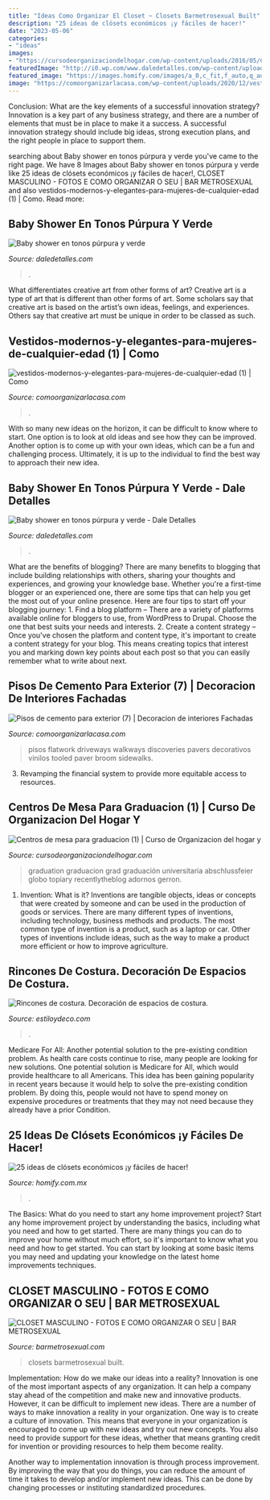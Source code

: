 ```yaml
---
title: "Ideas Como Organizar El Closet ~ Closets Barmetrosexual Built"
description: "25 ideas de clósets económicos ¡y fáciles de hacer!"
date: "2023-05-06"
categories:
- "ideas"
images:
- "https://cursodeorganizaciondelhogar.com/wp-content/uploads/2016/05/Centros-de-mesa-para-graduacion-1.jpg"
featuredImage: "http://i0.wp.com/www.daledetalles.com/wp-content/uploads/2016/07/baby-shower-en-tono-purpura-y-verde9.jpg"
featured_image: "https://images.homify.com/images/a_0,c_fit,f_auto,q_auto,w_1108/v1456765688/p/photo/image/1372543/cabina_allestita_2/fotos-de-de-estilo-de.jpg"
image: "https://comoorganizarlacasa.com/wp-content/uploads/2020/12/vestidos-modernos-y-elegantes-para-mujeres-de-cualquier-edad-1.jpg"
---
```



Conclusion: What are the key elements of a successful innovation strategy?
Innovation is a key part of any business strategy, and there are a number of elements that must be in place to make it a success. A successful innovation strategy should include big ideas, strong execution plans, and the right people in place to support them.

	

		
searching about Baby shower en tonos púrpura y verde you've came to the right page. We have 8 Images about Baby shower en tonos púrpura y verde like 25 ideas de clósets económicos ¡y fáciles de hacer!, CLOSET MASCULINO - FOTOS E COMO ORGANIZAR O SEU | BAR METROSEXUAL and also vestidos-modernos-y-elegantes-para-mujeres-de-cualquier-edad (1) | Como. Read more:
		
    
## Baby Shower En Tonos Púrpura Y Verde

<img loading=lazy src="http://i0.wp.com/www.daledetalles.com/wp-content/uploads/2016/07/baby-shower-en-tono-purpura-y-verde9.jpg" onerror="this.onerror=null;this.src='https://tse3.mm.bing.net/th?id=OIP.0WrE-4OmTsq9INYQsHyhCQHaJ4&amp;pid=15.1';" alt="Baby shower en tonos púrpura y verde">

_Source: daledetalles.com_

>. 

	

What differentiates creative art from other forms of art?
Creative art is a type of art that is different than other forms of art. Some scholars say that creative art is based on the artist’s own ideas, feelings, and experiences. Others say that creative art must be unique in order to be classed as such.

    
## Vestidos-modernos-y-elegantes-para-mujeres-de-cualquier-edad (1) | Como

<img loading=lazy src="https://comoorganizarlacasa.com/wp-content/uploads/2020/12/vestidos-modernos-y-elegantes-para-mujeres-de-cualquier-edad-1.jpg" onerror="this.onerror=null;this.src='https://tse4.mm.bing.net/th?id=OIP.mdGpeygThFeh7Kiv0SC9DAHaJ4&amp;pid=15.1';" alt="vestidos-modernos-y-elegantes-para-mujeres-de-cualquier-edad (1) | Como">

_Source: comoorganizarlacasa.com_

>. 

	

With so many new ideas on the horizon, it can be difficult to know where to start. One option is to look at old ideas and see how they can be improved. Another option is to come up with your own ideas, which can be a fun and challenging process. Ultimately, it is up to the individual to find the best way to approach their new idea.

    
## Baby Shower En Tonos Púrpura Y Verde - Dale Detalles

<img loading=lazy src="https://i2.wp.com/www.daledetalles.com/wp-content/uploads/2016/07/baby-shower-en-tono-purpura-y-verde11.jpg?resize=600%2C791" onerror="this.onerror=null;this.src='https://tse1.mm.bing.net/th?id=OIP.mHS4lVpZ2j6fgKUHHlCoRQHaJw&amp;pid=15.1';" alt="Baby shower en tonos púrpura y verde - Dale Detalles">

_Source: daledetalles.com_

>. 

	

What are the benefits of blogging?
There are many benefits to blogging that include building relationships with others, sharing your thoughts and experiences, and growing your knowledge base. Whether you're a first-time blogger or an experienced one, there are some tips that can help you get the most out of your online presence. Here are four tips to start off your blogging journey: 1. Find a blog platform – There are a variety of platforms available online for bloggers to use, from WordPress to Drupal. Choose the one that best suits your needs and interests. 2. Create a content strategy – Once you've chosen the platform and content type, it's important to create a content strategy for your blog. This means creating topics that interest you and marking down key points about each post so that you can easily remember what to write about next. 
    
## Pisos De Cemento Para Exterior (7) | Decoracion De Interiores Fachadas

<img loading=lazy src="http://comoorganizarlacasa.com/wp-content/uploads/2017/01/Pisos-de-cemento-para-exterior-7.jpg" onerror="this.onerror=null;this.src='https://tse4.mm.bing.net/th?id=OIP.eFSdxtugZVw9ss3aQKF_ygAAAA&amp;pid=15.1';" alt="Pisos de cemento para exterior (7) | Decoracion de interiores Fachadas">

_Source: comoorganizarlacasa.com_

>pisos flatwork driveways walkways discoveries pavers decorativos vinilos tooled paver broom sidewalks. 

	

3. Revamping the financial system to provide more equitable access to resources. 

    
## Centros De Mesa Para Graduacion (1) | Curso De Organizacion Del Hogar Y

<img loading=lazy src="https://cursodeorganizaciondelhogar.com/wp-content/uploads/2016/05/Centros-de-mesa-para-graduacion-1.jpg" onerror="this.onerror=null;this.src='https://tse4.mm.bing.net/th?id=OIP.KTB0EPspuz-q-HXBD7ILuwAAAA&amp;pid=15.1';" alt="Centros de mesa para graduacion (1) | Curso de Organizacion del hogar y">

_Source: cursodeorganizaciondelhogar.com_

>graduation graduacion grad graduación universitaria abschlussfeier globo topiary recentlytheblog adornos gerron. 

	

1. Invention: What is it?
Inventions are tangible objects, ideas or concepts that were created by someone and can be used in the production of goods or services. There are many different types of inventions, including technology, business methods and products. The most common type of invention is a product, such as a laptop or car. Other types of inventions include ideas, such as the way to make a product more efficient or how to improve agriculture.

    
## Rincones De Costura. Decoración De Espacios De Costura.

<img loading=lazy src="https://www.estiloydeco.com/wp-content/uploads/2018/03/rincones-de-costura-7.jpg" onerror="this.onerror=null;this.src='https://tse1.mm.bing.net/th?id=OIP.lHyGnvFtw1G2uhbSKBW5JgHaJ4&amp;pid=15.1';" alt="Rincones de costura. Decoración de espacios de costura.">

_Source: estiloydeco.com_

>. 

	

Medicare For All: Another potential solution to the pre-existing condition problem.
As health care costs continue to rise, many people are looking for new solutions. One potential solution is Medicare for All, which would provide healthcare to all Americans. This idea has been gaining popularity in recent years because it would help to solve the pre-existing condition problem. By doing this, people would not have to spend money on expensive procedures or treatments that they may not need because they already have a prior Condition.

    
## 25 Ideas De Clósets Económicos ¡y Fáciles De Hacer!

<img loading=lazy src="https://images.homify.com/images/a_0,c_fit,f_auto,q_auto,w_1108/v1456765688/p/photo/image/1372543/cabina_allestita_2/fotos-de-de-estilo-de.jpg" onerror="this.onerror=null;this.src='https://tse4.mm.bing.net/th?id=OIP.2rgSymnkkLdVPr9osWMU-AHaLh&amp;pid=15.1';" alt="25 ideas de clósets económicos ¡y fáciles de hacer!">

_Source: homify.com.mx_

>. 

	

The Basics: What do you need to start any home improvement project?
Start any home improvement project by understanding the basics, including what you need and how to get started. There are many things you can do to improve your home without much effort, so it's important to know what you need and how to get started. You can start by looking at some basic items you may need and updating your knowledge on the latest home improvements techniques.

    
## CLOSET MASCULINO - FOTOS E COMO ORGANIZAR O SEU | BAR METROSEXUAL

<img loading=lazy src="https://www.barmetrosexual.com/wp-content/uploads/2013/12/closet-masculino-7.jpg" onerror="this.onerror=null;this.src='https://tse1.mm.bing.net/th?id=OIP.bYNY9Vuen2hpwDmJ9UaedQHaF7&amp;pid=15.1';" alt="CLOSET MASCULINO - FOTOS E COMO ORGANIZAR O SEU | BAR METROSEXUAL">

_Source: barmetrosexual.com_

>closets barmetrosexual built. 

	

Implementation: How do we make our ideas into a reality?
Innovation is one of the most important aspects of any organization. It can help a company stay ahead of the competition and make new and innovative products. However, it can be difficult to implement new ideas. There are a number of ways to make innovation a reality in your organization. 
One way is to create a culture of innovation. This means that everyone in your organization is encouraged to come up with new ideas and try out new concepts. You also need to provide support for these ideas, whether that means granting credit for invention or providing resources to help them become reality. 

Another way to implementation innovation is through process improvement. By improving the way that you do things, you can reduce the amount of time it takes to develop and/or implement new ideas. This can be done by changing processes or instituting standardized procedures.

